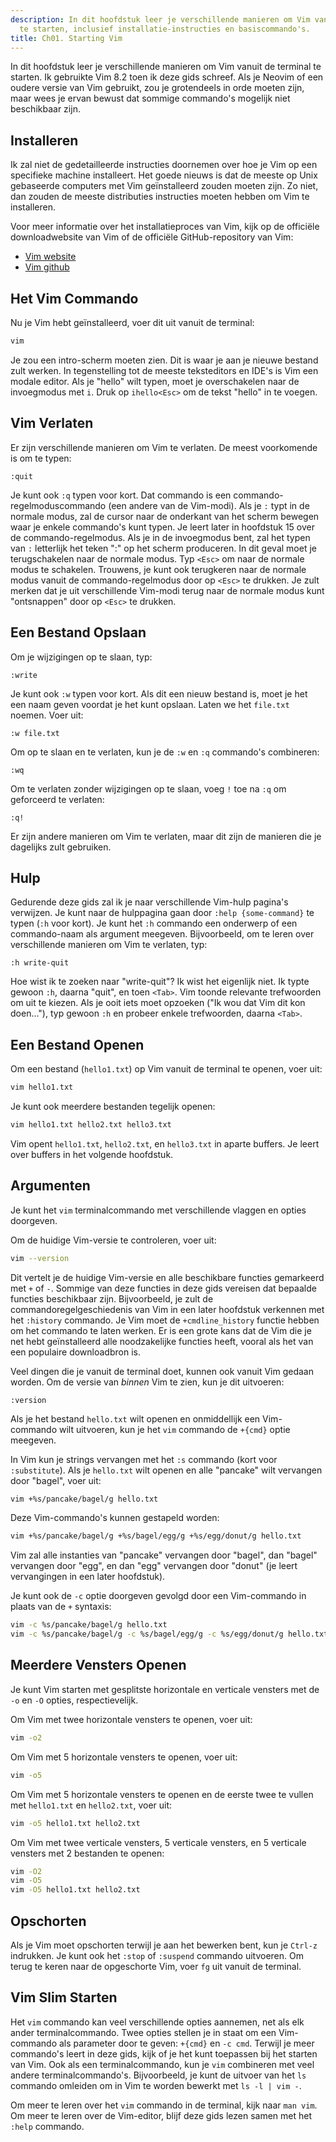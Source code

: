 ```yaml
---
description: In dit hoofdstuk leer je verschillende manieren om Vim vanuit de terminal
  te starten, inclusief installatie-instructies en basiscommando's.
title: Ch01. Starting Vim
---
```


In dit hoofdstuk leer je verschillende manieren om Vim vanuit de terminal te starten. Ik gebruikte Vim 8.2 toen ik deze gids schreef. Als je Neovim of een oudere versie van Vim gebruikt, zou je grotendeels in orde moeten zijn, maar wees je ervan bewust dat sommige commando's mogelijk niet beschikbaar zijn.

## Installeren

Ik zal niet de gedetailleerde instructies doornemen over hoe je Vim op een specifieke machine installeert. Het goede nieuws is dat de meeste op Unix gebaseerde computers met Vim geïnstalleerd zouden moeten zijn. Zo niet, dan zouden de meeste distributies instructies moeten hebben om Vim te installeren.

Voor meer informatie over het installatieproces van Vim, kijk op de officiële downloadwebsite van Vim of de officiële GitHub-repository van Vim:
- [Vim website](https://www.vim.org/download.php)
- [Vim github](https://github.com/vim/vim)

## Het Vim Commando

Nu je Vim hebt geïnstalleerd, voer dit uit vanuit de terminal:

```bash
vim
```

Je zou een intro-scherm moeten zien. Dit is waar je aan je nieuwe bestand zult werken. In tegenstelling tot de meeste teksteditors en IDE's is Vim een modale editor. Als je "hello" wilt typen, moet je overschakelen naar de invoegmodus met `i`. Druk op `ihello<Esc>` om de tekst "hello" in te voegen.

## Vim Verlaten

Er zijn verschillende manieren om Vim te verlaten. De meest voorkomende is om te typen:

```shell
:quit
```

Je kunt ook `:q` typen voor kort. Dat commando is een commando-regelmoduscommando (een andere van de Vim-modi). Als je `:` typt in de normale modus, zal de cursor naar de onderkant van het scherm bewegen waar je enkele commando's kunt typen. Je leert later in hoofdstuk 15 over de commando-regelmodus. Als je in de invoegmodus bent, zal het typen van `:` letterlijk het teken ":" op het scherm produceren. In dit geval moet je terugschakelen naar de normale modus. Typ `<Esc>` om naar de normale modus te schakelen. Trouwens, je kunt ook terugkeren naar de normale modus vanuit de commando-regelmodus door op `<Esc>` te drukken. Je zult merken dat je uit verschillende Vim-modi terug naar de normale modus kunt "ontsnappen" door op `<Esc>` te drukken.

## Een Bestand Opslaan

Om je wijzigingen op te slaan, typ:

```shell
:write
```

Je kunt ook `:w` typen voor kort. Als dit een nieuw bestand is, moet je het een naam geven voordat je het kunt opslaan. Laten we het `file.txt` noemen. Voer uit:

```shell
:w file.txt
```

Om op te slaan en te verlaten, kun je de `:w` en `:q` commando's combineren:

```shell
:wq
```

Om te verlaten zonder wijzigingen op te slaan, voeg `!` toe na `:q` om geforceerd te verlaten:

```shell
:q!
```

Er zijn andere manieren om Vim te verlaten, maar dit zijn de manieren die je dagelijks zult gebruiken.

## Hulp

Gedurende deze gids zal ik je naar verschillende Vim-hulp pagina's verwijzen. Je kunt naar de hulppagina gaan door `:help {some-command}` te typen (`:h` voor kort). Je kunt het `:h` commando een onderwerp of een commando-naam als argument meegeven. Bijvoorbeeld, om te leren over verschillende manieren om Vim te verlaten, typ:

```shell
:h write-quit
```

Hoe wist ik te zoeken naar "write-quit"? Ik wist het eigenlijk niet. Ik typte gewoon `:h`, daarna "quit", en toen `<Tab>`. Vim toonde relevante trefwoorden om uit te kiezen. Als je ooit iets moet opzoeken ("Ik wou dat Vim dit kon doen..."), typ gewoon `:h` en probeer enkele trefwoorden, daarna `<Tab>`.

## Een Bestand Openen

Om een bestand (`hello1.txt`) op Vim vanuit de terminal te openen, voer uit:

```bash
vim hello1.txt
```

Je kunt ook meerdere bestanden tegelijk openen:

```bash
vim hello1.txt hello2.txt hello3.txt
```

Vim opent `hello1.txt`, `hello2.txt`, en `hello3.txt` in aparte buffers. Je leert over buffers in het volgende hoofdstuk.

## Argumenten

Je kunt het `vim` terminalcommando met verschillende vlaggen en opties doorgeven.

Om de huidige Vim-versie te controleren, voer uit:

```bash
vim --version
```

Dit vertelt je de huidige Vim-versie en alle beschikbare functies gemarkeerd met `+` of `-`. Sommige van deze functies in deze gids vereisen dat bepaalde functies beschikbaar zijn. Bijvoorbeeld, je zult de commandoregelgeschiedenis van Vim in een later hoofdstuk verkennen met het `:history` commando. Je Vim moet de `+cmdline_history` functie hebben om het commando te laten werken. Er is een grote kans dat de Vim die je net hebt geïnstalleerd alle noodzakelijke functies heeft, vooral als het van een populaire downloadbron is.

Veel dingen die je vanuit de terminal doet, kunnen ook vanuit Vim gedaan worden. Om de versie van *binnen* Vim te zien, kun je dit uitvoeren:

```shell
:version
```

Als je het bestand `hello.txt` wilt openen en onmiddellijk een Vim-commando wilt uitvoeren, kun je het `vim` commando de `+{cmd}` optie meegeven.

In Vim kun je strings vervangen met het `:s` commando (kort voor `:substitute`). Als je `hello.txt` wilt openen en alle "pancake" wilt vervangen door "bagel", voer uit:

```bash
vim +%s/pancake/bagel/g hello.txt
```

Deze Vim-commando's kunnen gestapeld worden:

```bash
vim +%s/pancake/bagel/g +%s/bagel/egg/g +%s/egg/donut/g hello.txt
```

Vim zal alle instanties van "pancake" vervangen door "bagel", dan "bagel" vervangen door "egg", en dan "egg" vervangen door "donut" (je leert vervangingen in een later hoofdstuk).

Je kunt ook de `-c` optie doorgeven gevolgd door een Vim-commando in plaats van de `+` syntaxis:

```bash
vim -c %s/pancake/bagel/g hello.txt
vim -c %s/pancake/bagel/g -c %s/bagel/egg/g -c %s/egg/donut/g hello.txt
```

## Meerdere Vensters Openen

Je kunt Vim starten met gesplitste horizontale en verticale vensters met de `-o` en `-O` opties, respectievelijk.

Om Vim met twee horizontale vensters te openen, voer uit:

```bash
vim -o2
```

Om Vim met 5 horizontale vensters te openen, voer uit:

```bash
vim -o5
```

Om Vim met 5 horizontale vensters te openen en de eerste twee te vullen met `hello1.txt` en `hello2.txt`, voer uit:

```bash
vim -o5 hello1.txt hello2.txt
```

Om Vim met twee verticale vensters, 5 verticale vensters, en 5 verticale vensters met 2 bestanden te openen:

```bash
vim -O2
vim -O5
vim -O5 hello1.txt hello2.txt
```

## Opschorten

Als je Vim moet opschorten terwijl je aan het bewerken bent, kun je `Ctrl-z` indrukken. Je kunt ook het `:stop` of `:suspend` commando uitvoeren. Om terug te keren naar de opgeschorte Vim, voer `fg` uit vanuit de terminal.

## Vim Slim Starten

Het `vim` commando kan veel verschillende opties aannemen, net als elk ander terminalcommando. Twee opties stellen je in staat om een Vim-commando als parameter door te geven: `+{cmd}` en `-c cmd`. Terwijl je meer commando's leert in deze gids, kijk of je het kunt toepassen bij het starten van Vim. Ook als een terminalcommando, kun je `vim` combineren met veel andere terminalcommando's. Bijvoorbeeld, je kunt de uitvoer van het `ls` commando omleiden om in Vim te worden bewerkt met `ls -l | vim -`.

Om meer te leren over het `vim` commando in de terminal, kijk naar `man vim`. Om meer te leren over de Vim-editor, blijf deze gids lezen samen met het `:help` commando.